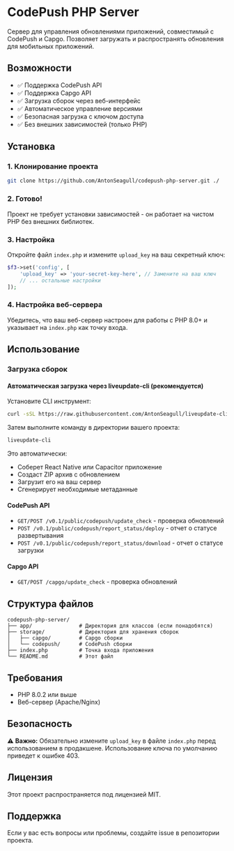 # CodePush PHP Server

Сервер для управления обновлениями приложений, совместимый с CodePush и Capgo. Позволяет загружать и распространять обновления для мобильных приложений.

## Возможности

- ✅ Поддержка CodePush API
- ✅ Поддержка Capgo API
- ✅ Загрузка сборок через веб-интерфейс
- ✅ Автоматическое управление версиями
- ✅ Безопасная загрузка с ключом доступа
- ✅ Без внешних зависимостей (только PHP)

## Установка

### 1. Клонирование проекта

```bash
git clone https://github.com/AntonSeagull/codepush-php-server.git ./
```

### 2. Готово!

Проект не требует установки зависимостей - он работает на чистом PHP без внешних библиотек.

### 3. Настройка

Откройте файл `index.php` и измените `upload_key` на ваш секретный ключ:

```php
$f3->set('config', [
    'upload_key' => 'your-secret-key-here', // Замените на ваш ключ
    // ... остальные настройки
]);
```

### 4. Настройка веб-сервера

Убедитесь, что ваш веб-сервер настроен для работы с PHP 8.0+ и указывает на `index.php` как точку входа.

## Использование

### Загрузка сборок

#### Автоматическая загрузка через liveupdate-cli (рекомендуется)

Установите CLI инструмент:

```bash
curl -sSL https://raw.githubusercontent.com/AntonSeagull/liveupdate-cli/main/install.sh | bash
```

Затем выполните команду в директории вашего проекта:

```bash
liveupdate-cli
```

Это автоматически:

- Соберет React Native или Capacitor приложение
- Создаст ZIP архив с обновлением
- Загрузит его на ваш сервер
- Сгенерирует необходимые метаданные

#### CodePush API

- `GET/POST /v0.1/public/codepush/update_check` - проверка обновлений
- `POST /v0.1/public/codepush/report_status/deploy` - отчет о статусе развертывания
- `POST /v0.1/public/codepush/report_status/download` - отчет о статусе загрузки

#### Capgo API

- `GET/POST /capgo/update_check` - проверка обновлений

## Структура файлов

```
codepush-php-server/
├── app/               # Директория для классов (если понадобятся)
├── storage/           # Директория для хранения сборок
│   ├── capgo/         # Capgo сборки
│   └── codepush/      # CodePush сборки
├── index.php          # Точка входа приложения
└── README.md          # Этот файл
```

## Требования

- PHP 8.0.2 или выше
- Веб-сервер (Apache/Nginx)

## Безопасность

⚠️ **Важно:** Обязательно измените `upload_key` в файле `index.php` перед использованием в продакшене. Использование ключа по умолчанию приведет к ошибке 403.

## Лицензия

Этот проект распространяется под лицензией MIT.

## Поддержка

Если у вас есть вопросы или проблемы, создайте issue в репозитории проекта.
